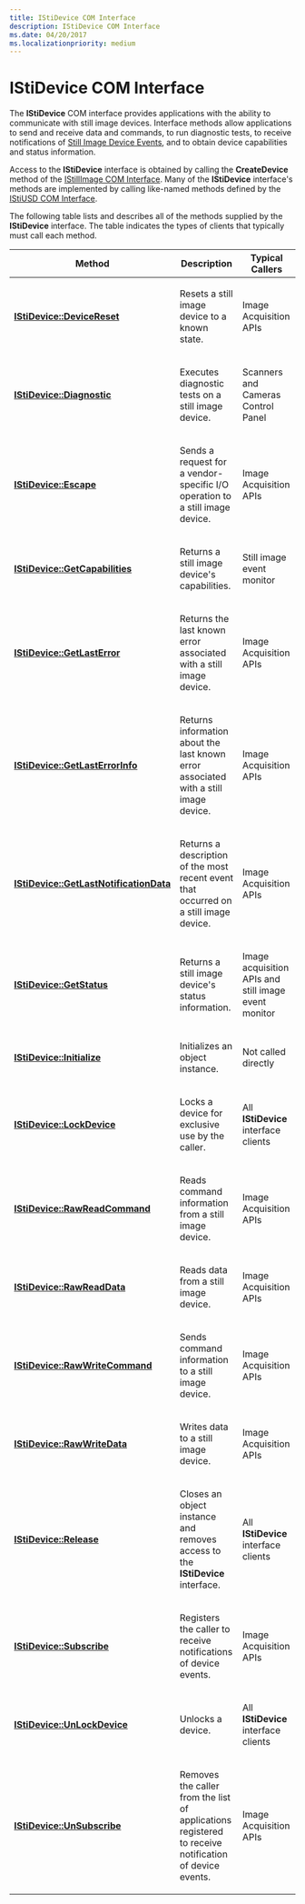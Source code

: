```yaml
---
title: IStiDevice COM Interface
description: IStiDevice COM Interface
ms.date: 04/20/2017
ms.localizationpriority: medium
---
```


# IStiDevice COM Interface





The **IStiDevice** COM interface provides applications with the ability to communicate with still image devices. Interface methods allow applications to send and receive data and commands, to run diagnostic tests, to receive notifications of [Still Image Device Events](still-image-device-events.md), and to obtain device capabilities and status information.

Access to the **IStiDevice** interface is obtained by calling the **CreateDevice** method of the [IStillImage COM Interface](istillimage-com-interface.md). Many of the **IStiDevice** interface's methods are implemented by calling like-named methods defined by the [IStiUSD COM Interface](istiusd-com-interface.md).

The following table lists and describes all of the methods supplied by the **IStiDevice** interface. The table indicates the types of clients that typically must call each method.

<table>
<colgroup>
<col width="33%" />
<col width="33%" />
<col width="33%" />
</colgroup>
<thead>
<tr class="header">
<th>Method</th>
<th>Description</th>
<th>Typical Callers</th>
</tr>
</thead>
<tbody>
<tr class="odd">
<td><p><a href="/windows-hardware/drivers/ddi/sti/nf-sti-istidevice-devicereset" data-raw-source="[&lt;strong&gt;IStiDevice::DeviceReset&lt;/strong&gt;](/windows-hardware/drivers/ddi/sti/nf-sti-istidevice-devicereset)"><strong>IStiDevice::DeviceReset</strong></a></p></td>
<td><p>Resets a still image device to a known state.</p></td>
<td><p>Image Acquisition APIs</p></td>
</tr>
<tr class="even">
<td><p><a href="/windows-hardware/drivers/ddi/sti/nf-sti-istidevice-diagnostic" data-raw-source="[&lt;strong&gt;IStiDevice::Diagnostic&lt;/strong&gt;](/windows-hardware/drivers/ddi/sti/nf-sti-istidevice-diagnostic)"><strong>IStiDevice::Diagnostic</strong></a></p></td>
<td><p>Executes diagnostic tests on a still image device.</p></td>
<td><p>Scanners and Cameras Control Panel</p></td>
</tr>
<tr class="odd">
<td><p><a href="/windows-hardware/drivers/ddi/sti/nf-sti-istidevice-escape" data-raw-source="[&lt;strong&gt;IStiDevice::Escape&lt;/strong&gt;](/windows-hardware/drivers/ddi/sti/nf-sti-istidevice-escape)"><strong>IStiDevice::Escape</strong></a></p></td>
<td><p>Sends a request for a vendor-specific I/O operation to a still image device.</p></td>
<td><p>Image Acquisition APIs</p></td>
</tr>
<tr class="even">
<td><p><a href="/windows-hardware/drivers/ddi/sti/nf-sti-istidevice-getcapabilities" data-raw-source="[&lt;strong&gt;IStiDevice::GetCapabilities&lt;/strong&gt;](/windows-hardware/drivers/ddi/sti/nf-sti-istidevice-getcapabilities)"><strong>IStiDevice::GetCapabilities</strong></a></p></td>
<td><p>Returns a still image device's capabilities.</p></td>
<td><p>Still image event monitor</p></td>
</tr>
<tr class="odd">
<td><p><a href="/windows-hardware/drivers/ddi/sti/nf-sti-istidevice-getlasterror" data-raw-source="[&lt;strong&gt;IStiDevice::GetLastError&lt;/strong&gt;](/windows-hardware/drivers/ddi/sti/nf-sti-istidevice-getlasterror)"><strong>IStiDevice::GetLastError</strong></a></p></td>
<td><p>Returns the last known error associated with a still image device.</p></td>
<td><p>Image Acquisition APIs</p></td>
</tr>
<tr class="even">
<td><p><a href="/windows-hardware/drivers/ddi/sti/nf-sti-istidevice-getlasterrorinfo" data-raw-source="[&lt;strong&gt;IStiDevice::GetLastErrorInfo&lt;/strong&gt;](/windows-hardware/drivers/ddi/sti/nf-sti-istidevice-getlasterrorinfo)"><strong>IStiDevice::GetLastErrorInfo</strong></a></p></td>
<td><p>Returns information about the last known error associated with a still image device.</p></td>
<td><p>Image Acquisition APIs</p></td>
</tr>
<tr class="odd">
<td><p><a href="/windows-hardware/drivers/ddi/sti/nf-sti-istidevice-getlastnotificationdata" data-raw-source="[&lt;strong&gt;IStiDevice::GetLastNotificationData&lt;/strong&gt;](/windows-hardware/drivers/ddi/sti/nf-sti-istidevice-getlastnotificationdata)"><strong>IStiDevice::GetLastNotificationData</strong></a></p></td>
<td><p>Returns a description of the most recent event that occurred on a still image device.</p></td>
<td><p>Image Acquisition APIs</p></td>
</tr>
<tr class="even">
<td><p><a href="/windows-hardware/drivers/ddi/sti/nf-sti-istidevice-getstatus" data-raw-source="[&lt;strong&gt;IStiDevice::GetStatus&lt;/strong&gt;](/windows-hardware/drivers/ddi/sti/nf-sti-istidevice-getstatus)"><strong>IStiDevice::GetStatus</strong></a></p></td>
<td><p>Returns a still image device's status information.</p></td>
<td><p>Image acquisition APIs and still image event monitor</p></td>
</tr>
<tr class="odd">
<td><p><a href="/windows-hardware/drivers/ddi/sti/nf-sti-istidevice-initialize" data-raw-source="[&lt;strong&gt;IStiDevice::Initialize&lt;/strong&gt;](/windows-hardware/drivers/ddi/sti/nf-sti-istidevice-initialize)"><strong>IStiDevice::Initialize</strong></a></p></td>
<td><p>Initializes an object instance.</p></td>
<td><p>Not called directly</p></td>
</tr>
<tr class="even">
<td><p><a href="/windows-hardware/drivers/ddi/sti/nf-sti-istidevice-lockdevice" data-raw-source="[&lt;strong&gt;IStiDevice::LockDevice&lt;/strong&gt;](/windows-hardware/drivers/ddi/sti/nf-sti-istidevice-lockdevice)"><strong>IStiDevice::LockDevice</strong></a></p></td>
<td><p>Locks a device for exclusive use by the caller.</p></td>
<td><p>All <strong>IStiDevice</strong> interface clients</p></td>
</tr>
<tr class="odd">
<td><p><a href="/windows-hardware/drivers/ddi/sti/nf-sti-istidevice-rawreadcommand" data-raw-source="[&lt;strong&gt;IStiDevice::RawReadCommand&lt;/strong&gt;](/windows-hardware/drivers/ddi/sti/nf-sti-istidevice-rawreadcommand)"><strong>IStiDevice::RawReadCommand</strong></a></p></td>
<td><p>Reads command information from a still image device.</p></td>
<td><p>Image Acquisition APIs</p></td>
</tr>
<tr class="even">
<td><p><a href="/windows-hardware/drivers/ddi/sti/nf-sti-istidevice-rawreaddata" data-raw-source="[&lt;strong&gt;IStiDevice::RawReadData&lt;/strong&gt;](/windows-hardware/drivers/ddi/sti/nf-sti-istidevice-rawreaddata)"><strong>IStiDevice::RawReadData</strong></a></p></td>
<td><p>Reads data from a still image device.</p></td>
<td><p>Image Acquisition APIs</p></td>
</tr>
<tr class="odd">
<td><p><a href="/windows-hardware/drivers/ddi/sti/nf-sti-istidevice-rawwritecommand" data-raw-source="[&lt;strong&gt;IStiDevice::RawWriteCommand&lt;/strong&gt;](/windows-hardware/drivers/ddi/sti/nf-sti-istidevice-rawwritecommand)"><strong>IStiDevice::RawWriteCommand</strong></a></p></td>
<td><p>Sends command information to a still image device.</p></td>
<td><p>Image Acquisition APIs</p></td>
</tr>
<tr class="even">
<td><p><a href="/windows-hardware/drivers/ddi/sti/nf-sti-istidevice-rawwritedata" data-raw-source="[&lt;strong&gt;IStiDevice::RawWriteData&lt;/strong&gt;](/windows-hardware/drivers/ddi/sti/nf-sti-istidevice-rawwritedata)"><strong>IStiDevice::RawWriteData</strong></a></p></td>
<td><p>Writes data to a still image device.</p></td>
<td><p>Image Acquisition APIs</p></td>
</tr>
<tr class="odd">
<td><p><a href="/windows-hardware/drivers/ddi/sti/nf-sti-istidevice-release" data-raw-source="[&lt;strong&gt;IStiDevice::Release&lt;/strong&gt;](/windows-hardware/drivers/ddi/sti/nf-sti-istidevice-release)"><strong>IStiDevice::Release</strong></a></p></td>
<td><p>Closes an object instance and removes access to the <strong>IStiDevice</strong> interface.</p></td>
<td><p>All <strong>IStiDevice</strong> interface clients</p></td>
</tr>
<tr class="even">
<td><p><a href="/windows-hardware/drivers/ddi/sti/nf-sti-istidevice-subscribe" data-raw-source="[&lt;strong&gt;IStiDevice::Subscribe&lt;/strong&gt;](/windows-hardware/drivers/ddi/sti/nf-sti-istidevice-subscribe)"><strong>IStiDevice::Subscribe</strong></a></p></td>
<td><p>Registers the caller to receive notifications of device events.</p></td>
<td><p>Image Acquisition APIs</p></td>
</tr>
<tr class="odd">
<td><p><a href="/windows-hardware/drivers/ddi/sti/nf-sti-istidevice-unlockdevice" data-raw-source="[&lt;strong&gt;IStiDevice::UnLockDevice&lt;/strong&gt;](/windows-hardware/drivers/ddi/sti/nf-sti-istidevice-unlockdevice)"><strong>IStiDevice::UnLockDevice</strong></a></p></td>
<td><p>Unlocks a device.</p></td>
<td><p>All <strong>IStiDevice</strong> interface clients</p></td>
</tr>
<tr class="even">
<td><p><a href="/windows-hardware/drivers/ddi/sti/nf-sti-istidevice-unsubscribe" data-raw-source="[&lt;strong&gt;IStiDevice::UnSubscribe&lt;/strong&gt;](/windows-hardware/drivers/ddi/sti/nf-sti-istidevice-unsubscribe)"><strong>IStiDevice::UnSubscribe</strong></a></p></td>
<td><p>Removes the caller from the list of applications registered to receive notification of device events.</p></td>
<td><p>Image Acquisition APIs</p></td>
</tr>
</tbody>
</table>

 

